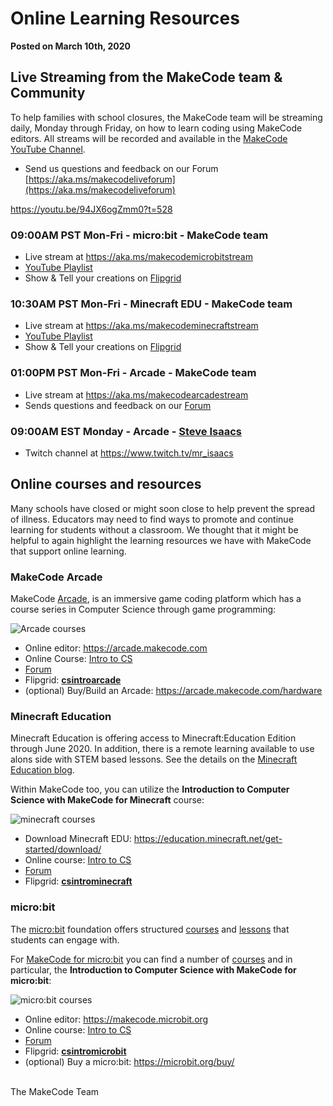 # Online Learning Resources

**Posted on March 10th, 2020**

## Live Streaming from the MakeCode team & Community

To help families with school closures, the MakeCode team will be streaming daily, Monday through Friday, 
on how to learn coding using MakeCode editors. All streams will be recorded and available in the [MakeCode YouTube Channel](https://www.youtube.com/channel/UCye7YlvFUUQ1dSy0WZZ1T_Q).

* Send us questions and feedback on our Forum [https://aka.ms/makecodeliveforum](https://aka.ms/makecodeliveforum)

https://youtu.be/94JX6ogZmm0?t=528

### 09:00AM PST Mon-Fri - micro:bit - MakeCode team

* Live stream at https://aka.ms/makecodemicrobitstream
* [YouTube Playlist](https://www.youtube.com/playlist?list=PLMMBk9hE-SepocOwueEtTDyOPI_TBE9yC)
* Show & Tell your creations on [Flipgrid](https://flipgrid.com/e915ed6b)

### 10:30AM PST Mon-Fri - Minecraft EDU - MakeCode team

* Live stream at https://aka.ms/makecodeminecraftstream
* [YouTube Playlist](https://www.youtube.com/playlist?list=PLMMBk9hE-Sep-xPDSqsdUCPcI6RXNwt4t)
* Show & Tell your creations on [Flipgrid](https://flipgrid.com/73ab7a4c)

### 01:00PM PST Mon-Fri - Arcade - MakeCode team

* Live stream at https://aka.ms/makecodearcadestream
* Sends questions and feedback on our [Forum](https://forum.makecode.com/t/news-remote-learning-with-the-makecode-team/1399)

### 09:00AM EST Monday - Arcade - [Steve Isaacs](https://twitter.com/mr_isaacs)

* Twitch channel at https://www.twitch.tv/mr_isaacs

## Online courses and resources

Many schools have closed or might soon close to help prevent the spread of illness. Educators may need to find ways to promote and continue learning for students without a classroom. We thought that it might be helpful to again highlight the learning resources we have with MakeCode that support online learning.

### MakeCode Arcade

MakeCode [Arcade]( https://arcade.makecode.com), is an immersive game coding platform which has a course series in Computer Science through game programming:

![Arcade courses](/static/blog/remote-learning/arcade-courses.jpg)

* Online editor: https://arcade.makecode.com
* Online Course: [Intro to CS](https://arcade.makecode.com/courses/csintro)
* [Forum](https://forum.makecode.com/c/Share-your-Arcade-projects-here/5)
* Flipgrid: **[csintroarcade](https://flipgrid.com/csintroarcade)**
* (optional) Buy/Build an Arcade: https://arcade.makecode.com/hardware

### Minecraft Education

Minecraft Education is offering access to Minecraft:Education Edition through June 2020. In addition, there is a remote learning available to use alons side with STEM based lessons. See the details on the [Minecraft Education blog](https://education.minecraft.net/blog/microsoft-extends-access-to-minecraft-education-edition-and-resources-to-support-remote-learning/).

Within MakeCode too, you can utilize the **Introduction to Computer Science with MakeCode for Minecraft** course:

![minecraft courses](/static/blog/remote-learning/minecraft-courses.jpg)

* Download Minecraft EDU: https://education.minecraft.net/get-started/download/ 
* Online course: [Intro to CS](https://minecraft.makecode.com/courses/csintro)
* [Forum](https://forum.makecode.com/c/Discussion-around-MakeCode-for-Minecraft/12)
* Flipgrid: **[csintrominecraft](https://flipgrid.com/csintrominecraft)**

### micro:bit

The [micro:bit](https://microbit.org) foundation offers structured [courses](https://classroom.microbit.org/) and [lessons](https://microbit.org/lessons/) that students can engage with.

For [MakeCode for micro:bit](https://makecode.microbit.org) you can find a number of [courses](https://makecode.microbit.org/courses) and in particular, the **Introduction to Computer Science with MakeCode for micro:bit**:

![micro:bit courses](/static/blog/remote-learning/microbit-courses.jpg)

* Online editor: https://makecode.microbit.org
* Online course: [Intro to CS](https://makecode.microbit.org/courses/csintro)
* [Forum](https://forum.makecode.com/c/microbit/11)
* Flipgrid: **[csintromicrobit](https://flipgrid.com/csintromicrobit)**
* (optional) Buy a micro:bit: https://microbit.org/buy/

<br/>
The MakeCode Team 
